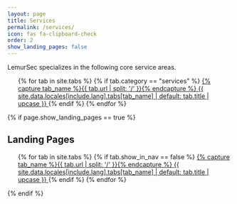 ```yaml
---
layout: page
title: Services
permalink: /services/
icon: fas fa-clipboard-check
order: 2
show_landing_pages: false
---
```


LemurSec specializes in the following core service areas.

<ul>
  {% for tab in site.tabs %}
    {% if tab.category == "services" %}
      <span>
        <a href="{{ tab.url | relative_url }}" class="nav-link services-link">
          <i class="fa-fw {{ tab.icon }}"></i>
          {% capture tab_name %}{{ tab.url | split: '/' }}{% endcapture %}
          <span>{{ site.data.locales[include.lang].tabs[tab_name] | default: tab.title | upcase }}</span>
        </a>
      </span>
    {% endif %}
  {% endfor %}
</ul>



{% if page.show_landing_pages == true %}
<h2><span class="me-2">Landing Pages</span></h2>

<ul>
  {% for tab in site.tabs %}
    {% if tab.show_in_nav == false %}
      <span>
        <a href="{{ tab.url | relative_url }}" class="nav-link services-link">
          <i class="fa-fw {{ tab.icon }}"></i>
          {% capture tab_name %}{{ tab.url | split: '/' }}{% endcapture %}
          <span>{{ site.data.locales[include.lang].tabs[tab_name] | default: tab.title | upcase }}</span>
        </a>
      </span>
    {% endif %}
  {% endfor %}
</ul>
{% endif %}

